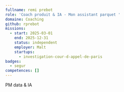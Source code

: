 ```yaml
---
fullname: remi prebot
role: 'Coach produit & IA - Mon assistant parquet '
domaine: Coaching
github: rprebot
missions:
  - start: 2025-03-01
    end: 2025-12-31
    status: independent
    employer: Malt
    startups:
      - investigation-cour-d-appel-de-paris
badges:
  - segur
competences: []
---
```

PM data & IA